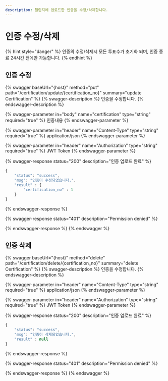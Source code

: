 ```yaml
---
description: 챌린지에 업로드한 인증을 수정/삭제합니다.
---
```


# 인증 수정/삭제

{% hint style="danger" %}
인증의 수정/삭제시 모든 투표수가 초기화 되며, 인증 종료 24시간 전에만 가능합니다.
{% endhint %}

## 인증 수정

{% swagger baseUrl="{host}" method="put" path="/certification/update/{certification_no}" summary="update Certification" %}
{% swagger-description %}
인증을 수정합니다.
{% endswagger-description %}

{% swagger-parameter in="body" name="certification" type="string" required="true" %}
인증내용
{% endswagger-parameter %}

{% swagger-parameter in="header" name="Content-Type" type="string" required="true" %}
application/json
{% endswagger-parameter %}

{% swagger-parameter in="header" name="Authorization" type="string" required="true" %}
JWT Token
{% endswagger-parameter %}

{% swagger-response status="200" description="인증 업로드 완료" %}
```javascript
{
    "status": "success",
    "msg": "인증이 수정되었습니다.",
    "result" : {
        "certification_no" : 1
    }
}
```
{% endswagger-response %}

{% swagger-response status="401" description="Permission denied" %}

{% endswagger-response %}
{% endswagger %}

## 인증 삭제

{% swagger baseUrl="{host}" method="delete" path="/certification/delete/{certification_no}" summary="delete Certification" %}
{% swagger-description %}
인증을 수정합니다.
{% endswagger-description %}

{% swagger-parameter in="header" name="Content-Type" type="string" required="true" %}
application/json
{% endswagger-parameter %}

{% swagger-parameter in="header" name="Authorization" type="string" required="true" %}
JWT Token
{% endswagger-parameter %}

{% swagger-response status="200" description="인증 업로드 완료" %}
```javascript
{
    "status": "success",
    "msg": "인증이 삭제되었습니다.",
    "result" : null
}
```
{% endswagger-response %}

{% swagger-response status="401" description="Permission denied" %}

{% endswagger-response %}
{% endswagger %}
